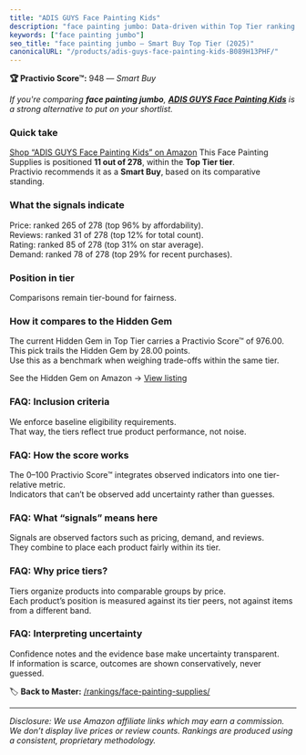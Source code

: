 ```yaml
---
title: "ADIS GUYS Face Painting Kids"
description: "face painting jumbo: Data-driven within Top Tier ranking using the Practivio Score™. Positioned by quality, value, demand, findability, momentum."
keywords: ["face painting jumbo"]
seo_title: "face painting jumbo — Smart Buy Top Tier (2025)"
canonicalURL: "/products/adis-guys-face-painting-kids-B089H13PHF/"
---
```


**🏆 Practivio Score™:** 948 — _Smart Buy_


*If you're comparing **face painting jumbo**, **[ADIS GUYS Face Painting Kids](https://www.amazon.com/dp/B089H13PHF?tag=practivio-20)** is a strong alternative to put on your shortlist.*
### Quick take
[Shop “ADIS GUYS Face Painting Kids” on Amazon](https://www.amazon.com/dp/B089H13PHF?tag=practivio-20)
This Face Painting Supplies is positioned **11 out of 278**, within the **Top Tier tier**.  
Practivio recommends it as a **Smart Buy**, based on its comparative standing.

### What the signals indicate
Price: ranked 265 of 278 (top 96% by affordability).  
Reviews: ranked 31 of 278 (top 12% for total count).  
Rating: ranked 85 of 278 (top 31% on star average).  
Demand: ranked 78 of 278 (top 29% for recent purchases).

### Position in tier
Comparisons remain tier-bound for fairness.

### How it compares to the Hidden Gem
The current Hidden Gem in Top Tier carries a Practivio Score™ of 976.00.  
This pick trails the Hidden Gem by 28.00 points.  
Use this as a benchmark when weighing trade-offs within the same tier.  

See the Hidden Gem on Amazon → [View listing](https://www.amazon.com/dp/B00IWESI8W?tag=practivio-20)

### FAQ: Inclusion criteria
We enforce baseline eligibility requirements.  
That way, the tiers reflect true product performance, not noise.

### FAQ: How the score works
The 0–100 Practivio Score™ integrates observed indicators into one tier-relative metric.  
Indicators that can’t be observed add uncertainty rather than guesses.

### FAQ: What “signals” means here
Signals are observed factors such as pricing, demand, and reviews.  
They combine to place each product fairly within its tier.

### FAQ: Why price tiers?
Tiers organize products into comparable groups by price.  
Each product’s position is measured against its tier peers, not against items from a different band.

### FAQ: Interpreting uncertainty
Confidence notes and the evidence base make uncertainty transparent.  
If information is scarce, outcomes are shown conservatively, never guessed.


🏷️ **Back to Master:** [/rankings/face-painting-supplies/](/rankings/face-painting-supplies/)

---
_Disclosure: We use Amazon affiliate links which may earn a commission. We don’t display live prices or review counts. Rankings are produced using a consistent, proprietary methodology._
